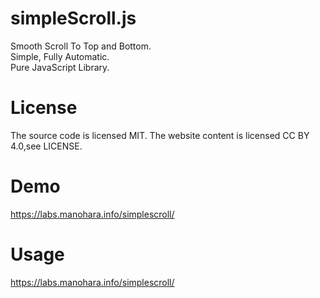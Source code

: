 # simpleScroll.js
Smooth Scroll To Top and Bottom.<br/>
Simple, Fully Automatic.<br/>
Pure JavaScript Library.
# License
The source code is licensed MIT. The website content is licensed CC BY 4.0,see LICENSE.
# Demo
https://labs.manohara.info/simplescroll/
# Usage
https://labs.manohara.info/simplescroll/

